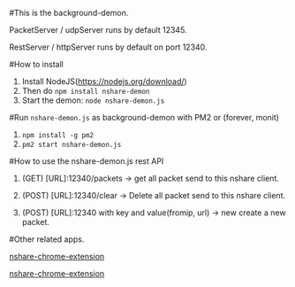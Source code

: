 #This is the background-demon.

PacketServer / udpServer runs by default 12345.

RestServer / httpServer runs by default on port 12340.

#How to install

1. Install NodeJS(https://nodejs.org/download/)
2. Then do `npm install nshare-demon`
3. Start the demon: `node nshare-demon.js`

#Run `nshare-demon.js` as background-demon with PM2 or (forever, monit)

1. `npm install -g pm2`
2. `pm2 start nshare-demon.js`


#How to use the nshare-demon.js rest API</h1>

1. (GET) [URL]:12340/packets -> get all packet send to this nshare client.
	
2. (POST) [URL]:12340/clear -> Delete all packet send to this nshare client.

3. (POST) [URL]:12340 with key and value(fromip, url) -> new create a new packet.

#Other related apps.

[nshare-chrome-extension](https://chrome.google.com/webstore/detail/nshare/lecapbjobhaloanokngngalcngdpklcf)

[nshare-chrome-extension](https://play.google.com/store/apps/details?id=com.voidcode.nshare)


